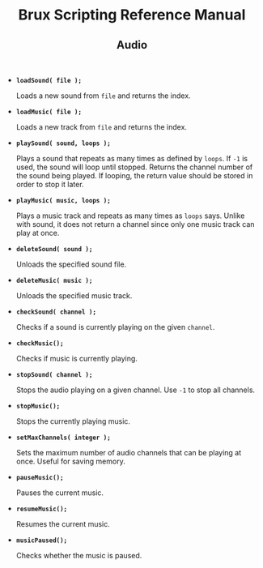 # <center>**Brux Scripting Reference Manual**</center>
## <center>Audio</center>



&nbsp;

* <a name="loadsound"></a>**`loadSound( file );`**

  Loads a new sound from `file` and returns the index.

* <a name="loadmusic"></a>**`loadMusic( file );`**

  Loads a new track from `file` and returns the index.

* <a name="playsound"></a>**`playSound( sound, loops );`**

  Plays a sound that repeats as many times as defined by `loops`. If `-1` is used, the sound will loop until stopped. Returns the channel number of the sound being played. If looping, the return value should be stored in order to stop it later.

* <a name="playmusic"></a>**`playMusic( music, loops );`**

  Plays a music track and repeats as many times as `loops` says. Unlike with sound, it does not return a channel since only one music track can play at once.

* <a name="deletesound"></a>**`deleteSound( sound );`**

  Unloads the specified sound file.

* <a name="deletemusic"></a>**`deleteMusic( music );`**

  Unloads the specified music track.

* <a name="checksound"></a>**`checkSound( channel );`**

  Checks if a sound is currently playing on the given `channel`.

* <a name="checkmusic"></a>**`checkMusic();`**

  Checks if music is currently playing.

* <a name="stopsound"></a>**`stopSound( channel );`**

  Stops the audio playing on a given channel. Use `-1` to stop all channels.

* <a name="stopmusic"></a>**`stopMusic();`**

  Stops the currently playing music.

* <a name="setmaxchannels"></a>**`setMaxChannels( integer );`**

  Sets the maximum number of audio channels that can be playing at once. Useful for saving memory.

* <a name="pausemusic"></a>**`pauseMusic();`**

  Pauses the current music.

* <a name="resumemusic"></a>**`resumeMusic();`**

  Resumes the current music.

* <a name="musicpaused"></a>**`musicPaused();`**

  Checks whether the music is paused.
